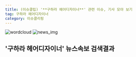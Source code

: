 ```yaml
---
title: (이슈클립) '**구하라 헤어디자이너**' 관련 이슈, 기사 모아 보기
tag: 구하라 헤어디자이너
category: 이슈클리핑
---
```

![wordcloud](https://s3.ap-northeast-2.amazonaws.com/lyrics101-wordcloud/2018-09-14-1536919852.png)
![news_img](https://user-images.githubusercontent.com/42597476/44507050-1206f400-a6e4-11e8-8d98-7ffbfebb353f.png)
## **'**구하라 헤어디자이너**'** 뉴스속보 검색결과

